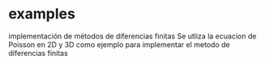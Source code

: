 # examples
implementación de métodos de diferencias finitas
Se utliza la ecuacion de Poisson en 2D y 3D como ejemplo para implementar el metodo de diferencias finitas 
